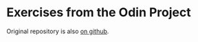 # Exercises from the Odin Project

Original repository is also [on github](https://github.com/TheOdinProject/javascript-exercises).